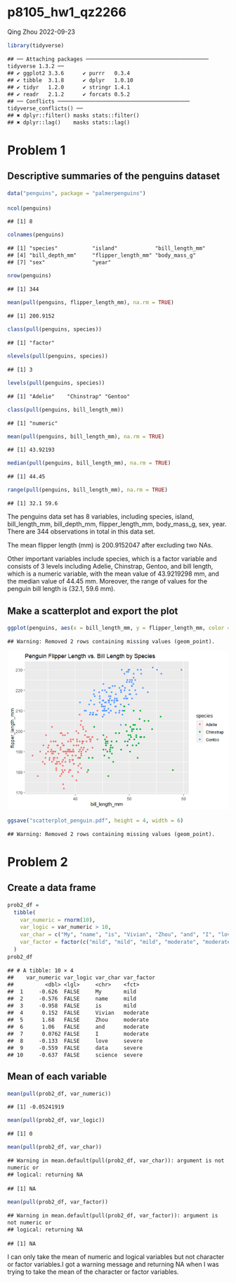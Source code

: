 p8105_hw1_qz2266
================
Qing Zhou
2022-09-23

``` r
library(tidyverse)
```

    ## ── Attaching packages ─────────────────────────────────────── tidyverse 1.3.2 ──
    ## ✔ ggplot2 3.3.6      ✔ purrr   0.3.4 
    ## ✔ tibble  3.1.8      ✔ dplyr   1.0.10
    ## ✔ tidyr   1.2.0      ✔ stringr 1.4.1 
    ## ✔ readr   2.1.2      ✔ forcats 0.5.2 
    ## ── Conflicts ────────────────────────────────────────── tidyverse_conflicts() ──
    ## ✖ dplyr::filter() masks stats::filter()
    ## ✖ dplyr::lag()    masks stats::lag()

# Problem 1

## Descriptive summaries of the penguins dataset

``` r
data("penguins", package = "palmerpenguins")

ncol(penguins)
```

    ## [1] 8

``` r
colnames(penguins)
```

    ## [1] "species"           "island"            "bill_length_mm"   
    ## [4] "bill_depth_mm"     "flipper_length_mm" "body_mass_g"      
    ## [7] "sex"               "year"

``` r
nrow(penguins)
```

    ## [1] 344

``` r
mean(pull(penguins, flipper_length_mm), na.rm = TRUE)
```

    ## [1] 200.9152

``` r
class(pull(penguins, species))
```

    ## [1] "factor"

``` r
nlevels(pull(penguins, species))
```

    ## [1] 3

``` r
levels(pull(penguins, species))
```

    ## [1] "Adelie"    "Chinstrap" "Gentoo"

``` r
class(pull(penguins, bill_length_mm))
```

    ## [1] "numeric"

``` r
mean(pull(penguins, bill_length_mm), na.rm = TRUE)
```

    ## [1] 43.92193

``` r
median(pull(penguins, bill_length_mm), na.rm = TRUE)
```

    ## [1] 44.45

``` r
range(pull(penguins, bill_length_mm), na.rm = TRUE)
```

    ## [1] 32.1 59.6

The penguins data set has 8 variables, including species, island,
bill_length_mm, bill_depth_mm, flipper_length_mm, body_mass_g, sex,
year. There are 344 observations in total in this data set.

The mean flipper length (mm) is 200.9152047 after excluding two NAs.

Other important variables include species, which is a factor variable
and consists of 3 levels including Adelie, Chinstrap, Gentoo, and bill
length, which is a numeric variable, with the mean value of 43.9219298
mm, and the median value of 44.45 mm. Moreover, the range of values for
the penguin bill length is (32.1, 59.6 mm).

## Make a scatterplot and export the plot

``` r
ggplot(penguins, aes(x = bill_length_mm, y = flipper_length_mm, color = species)) + geom_point() + ggtitle("Penguin Flipper Length vs. Bill Length by Species")
```

    ## Warning: Removed 2 rows containing missing values (geom_point).

![](p8105_hw1_qz2266_files/figure-gfm/scatterplot-1.png)<!-- -->

``` r
ggsave("scatterplot_penguin.pdf", height = 4, width = 6)
```

    ## Warning: Removed 2 rows containing missing values (geom_point).

# Problem 2

## Create a data frame

``` r
prob2_df = 
  tibble(
    var_numeric = rnorm(10),
    var_logic = var_numeric > 10,
    var_char = c("My", "name", "is", "Vivian", "Zhou", "and", "I", "love", "data", "science"),
    var_factor = factor(c("mild", "mild", "mild", "moderate", "moderate", "moderate", "moderate","severe", "severe", "severe"))
  )
prob2_df
```

    ## # A tibble: 10 × 4
    ##    var_numeric var_logic var_char var_factor
    ##          <dbl> <lgl>     <chr>    <fct>     
    ##  1     -0.626  FALSE     My       mild      
    ##  2     -0.576  FALSE     name     mild      
    ##  3     -0.958  FALSE     is       mild      
    ##  4      0.152  FALSE     Vivian   moderate  
    ##  5      1.68   FALSE     Zhou     moderate  
    ##  6      1.06   FALSE     and      moderate  
    ##  7      0.0762 FALSE     I        moderate  
    ##  8     -0.133  FALSE     love     severe    
    ##  9     -0.559  FALSE     data     severe    
    ## 10     -0.637  FALSE     science  severe

## Mean of each variable

``` r
mean(pull(prob2_df, var_numeric))
```

    ## [1] -0.05241919

``` r
mean(pull(prob2_df, var_logic))
```

    ## [1] 0

``` r
mean(pull(prob2_df, var_char))
```

    ## Warning in mean.default(pull(prob2_df, var_char)): argument is not numeric or
    ## logical: returning NA

    ## [1] NA

``` r
mean(pull(prob2_df, var_factor))
```

    ## Warning in mean.default(pull(prob2_df, var_factor)): argument is not numeric or
    ## logical: returning NA

    ## [1] NA

I can only take the mean of numeric and logical variables but not
character or factor variables.I got a warning message and returning NA
when I was trying to take the mean of the character or factor variables.

